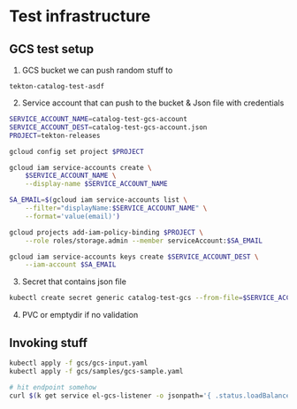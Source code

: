 # Test infrastructure

## GCS test setup

1. GCS bucket we can push random stuff to

`tekton-catalog-test-asdf`

2. Service account that can push to the bucket & Json file with credentials

```bash
SERVICE_ACCOUNT_NAME=catalog-test-gcs-account
SERVICE_ACCOUNT_DEST=catalog-test-gcs-account.json
PROJECT=tekton-releases

gcloud config set project $PROJECT

gcloud iam service-accounts create \
    $SERVICE_ACCOUNT_NAME \
    --display-name $SERVICE_ACCOUNT_NAME

SA_EMAIL=$(gcloud iam service-accounts list \
    --filter="displayName:$SERVICE_ACCOUNT_NAME" \
    --format='value(email)')

gcloud projects add-iam-policy-binding $PROJECT \
    --role roles/storage.admin --member serviceAccount:$SA_EMAIL

gcloud iam service-accounts keys create $SERVICE_ACCOUNT_DEST \
    --iam-account $SA_EMAIL
```

3. Secret that contains json file

```bash
kubectl create secret generic catalog-test-gcs --from-file=$SERVICE_ACCOUNT_DEST
```

4. PVC or emptydir if no validation

## Invoking stuff

```bash
kubectl apply -f gcs/gcs-input.yaml
kubectl apply -f gcs/samples/gcs-sample.yaml

# hit endpoint somehow
curl $(k get service el-gcs-listener -o jsonpath='{ .status.loadBalancer.ingress[0].* }:{ .spec.ports[0].port }')
```